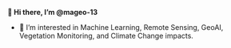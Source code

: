 **👋 Hi there, I’m @mageo-13**
- 👀 I’m interested in Machine Learning, Remote Sensing, GeoAI, Vegetation Monitoring, and Climate Change impacts.

<!---
mageo-13/mageo-13 is a ✨ special ✨ repository because its `README.md` (this file) appears on your GitHub profile.
You can click the Preview link to take a look at your changes.
--->
